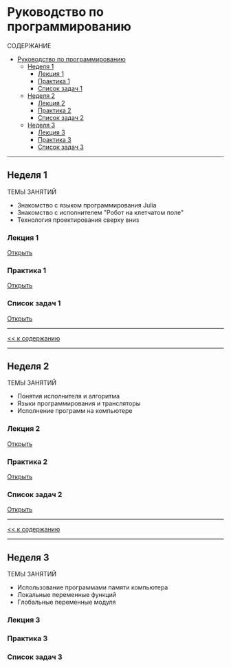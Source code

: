 # Руководство по программированию
СОДЕРЖАНИЕ
- [Руководство по программированию](#руководство-по-программированию)
  - [Неделя 1](#неделя-1)
    - [Лекция 1](#лекция-1)
    - [Практика 1](#практика-1)
    - [Список задач 1](#список-задач-1)
  - [Неделя 2](#неделя-2)
    - [Лекция 2](#лекция-2)
    - [Практика 2](#практика-2)
    - [Список задач 2](#список-задач-2)
  - [Неделя 3](#неделя-3)
    - [Лекция 3](#лекция-3)
    - [Практика 3](#практика-3)
    - [Список задач 3](#список-задач-3)

----------------------------------------------------------------------------------------

## Неделя 1
ТЕМЫ ЗАНЯТИЙ 
- Знакомство с языком программирования Julia
- Знакомство с исполнителем "Робот на клетчатом поле"
- Технология проектирования сверху вниз

### Лекция 1
[Открыть](lecture-1/Лекция-1.md)

### Практика 1
[Открыть](lecture-1/Практика-1.md)

### Список задач 1
[Открыть](lecture-1/Список-задач-1.md)


-----------------

[<< к содержанию](#руководство-по-программированию)

-----------------------------------
## Неделя 2
ТЕМЫ ЗАНЯТИЙ
- Понятия исполнителя и алгоритма
- Языки программирования и трансляторы
- Исполнение программ на компьютере

### Лекция 2
[Открыть](lecture-2/Лекция-2.md)

### Практика 2
[Открыть](lecture-2/Практика-2.md)

### Список задач 2
[Открыть](lecture-1/Список-задач-2.md)

-----------------

[<< к содержанию](#руководство-по-программированию)

-------------------------

## Неделя 3
ТЕМЫ ЗАНЯТИЙ
- Использование программами памяти компьютера 
- Локальные переменные функций
- Глобальные переменные модуля
  
### Лекция 3 

### Практика 3

### Список задач 3
